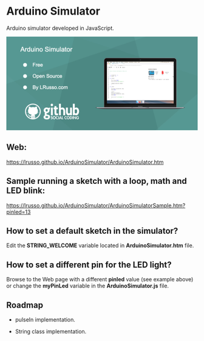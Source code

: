 # Arduino Simulator

Arduino simulator developed in JavaScript.

![alt screenshot](https://raw.githubusercontent.com/lrusso/ArduinoSimulator/master/ArduinoSimulator.png)

## Web:

https://lrusso.github.io/ArduinoSimulator/ArduinoSimulator.htm

## Sample running a sketch with a loop, math and LED blink:

https://lrusso.github.io/ArduinoSimulator/ArduinoSimulatorSample.htm?pinled=13

## How to set a default sketch in the simulator?

Edit the **STRING_WELCOME** variable located in **ArduinoSimulator.htm** file.

## How to set a different pin for the LED light?

Browse to the Web page with a different **pinled** value (see example above) or change the **myPinLed** variable in the **ArduinoSimulator.js** file.

## Roadmap

* pulseIn implementation.

* String class implementation.
